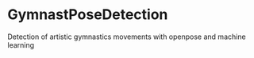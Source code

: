 # GymnastPoseDetection
Detection of artistic gymnastics movements with openpose and machine learning
